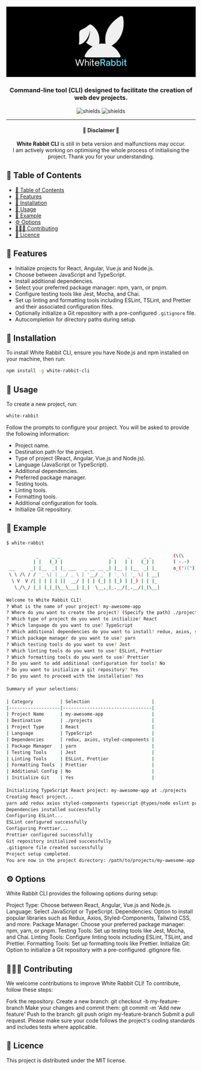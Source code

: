 ![](https://github.com/Romain-Portanguen/white_rabbit/blob/7bc4fe9e4da83071f77bf5b8587b02c454cab923/src/public/assets/WhiteRabbit_Banner.png)

<h3 align="center">
Command-line tool (CLI) designed to facilitate the creation of web dev projects.
</h3>

<p align="center">
<img src="https://img.shields.io/badge/-Typescript-05122A?style=plastic&amp;logo=Typescript&amp;color=2B343B" alt="shields">
<img src="https://img.shields.io/badge/-Beta-05122A?style=plastic&amp;logo=Beta&amp;color=2B343B" alt="shields">
</p>

<hr>

<h4 align=center>
🚨 Disclaimer 🚨
</h4>

<p align="center">
<strong>White Rabbit CLI</strong> is still in beta version and malfunctions may occur. </br>
I am actively working on optimising the whole process of initialising the project. Thank you for your understanding.
</p>

## 📑 Table of Contents

- [📑 Table of Contents](#-table-of-contents)
- [🔬 Features](#-features)
- [🚧 Installation](#-installation)
- [🔧 Usage](#-usage)
- [👀 Example](#-example)
- [⚙️ Options](#️-options)
- [👨🏻‍💻 Contributing](#-contributing)
- [📄 Licence](#-licence)

## 🔬 Features

- Initialize projects for React, Angular, Vue.js and Node.js.
- Choose between JavaScript and TypeScript.
- Install additional dependencies.
- Select your preferred package manager: npm, yarn, or pnpm.
- Configure testing tools like Jest, Mocha, and Chai.
- Set up linting and formatting tools including ESLint, TSLint, and Prettier and their associated configuration files.
- Optionally initialize a Git repository with a pre-configured `.gitignore` file.
- Autocompletion for directory paths during setup.

## 🚧 Installation

To install White Rabbit CLI, ensure you have Node.js and npm installed on your machine, then run:

```sh
npm install -g white-rabbit-cli

```

## 🔧 Usage

To create a new project, run:

```sh
white-rabbit

```

Follow the prompts to configure your project. You will be asked to provide the following information:

- Project name.
- Destination path for the project.
- Type of project (React, Angular, Vue.js and Node.js).
- Language (JavaScript or TypeScript).
- Additional dependencies.
- Preferred package manager.
- Testing tools.
- Linting tools.
- Formatting tools.
- Additional configuration for tools.
- Initialize Git repository.

## 👀 Example

```sh
$ white-rabbit

           _     _ _                   _     _     _ _        (\(\ 
          | |   (_) |                 | |   | |   (_) |       ( -.-)
 __      _| |__  _| |_ ___   _ __ __ _| |__ | |__  _| |_      o_(")(")
 \ \ /\ / / '_ \| | __/ _ \ | '__/ _` | '_ \| '_ \| | __|
  \ V  V /| | | | | ||  __/ | | | (_| | |_) | |_) | | |_
   \_/\_/ |_| |_|_|\__\___| |_|  \__,_|_.__/|_.__/|_|\__|

Welcome to White Rabbit CLI!
? What is the name of your project? my-awesome-app
? Where do you want to create the project? (Specify the path) ./projects
? Which type of project do you want to initialize? React
? Which language do you want to use? TypeScript
? Which additional dependencies do you want to install? redux, axios, styled-components
? Which package manager do you want to use? yarn
? Which testing tools do you want to use? Jest
? Which linting tools do you want to use? ESLint, Prettier
? Which formatting tools do you want to use? Prettier
? Do you want to add additional configuration for tools? No
? Do you want to initialize a git repository? Yes
? Do you want to proceed with the installation? Yes

Summary of your selections:

| Category          | Selection                       |
|-------------------|---------------------------------|
| Project Name      | my-awesome-app                  |
| Destination       | ./projects                      |
| Project Type      | React                           |
| Language          | TypeScript                      |
| Dependencies      | redux, axios, styled-components |
| Package Manager   | yarn                            |
| Testing Tools     | Jest                            |
| Linting Tools     | ESLint, Prettier                |
| Formatting Tools  | Prettier                        |
| Additional Config | No                              |
| Initialize Git    | Yes                             |

Initializing TypeScript React project: my-awesome-app at ./projects
Creating React project...
yarn add redux axios styled-components typescript @types/node eslint prettier
Dependencies installed successfully
Configuring ESLint...
ESLint configured successfully
Configuring Prettier...
Prettier configured successfully
Git repository initialized successfully
.gitignore file created successfully
Project setup completed.
You are now in the project directory: /path/to/projects/my-awesome-app

```

## ⚙️ Options

White Rabbit CLI provides the following options during setup:

Project Type: Choose between React, Angular, Vue.js and Node.js.
Language: Select JavaScript or TypeScript.
Dependencies: Option to install popular libraries such as Redux, Axios, Styled-Components, Tailwind CSS, and more.
Package Manager: Choose your preferred package manager: npm, yarn, or pnpm.
Testing Tools: Set up testing tools like Jest, Mocha, and Chai.
Linting Tools: Configure linting tools including ESLint, TSLint, and Prettier.
Formatting Tools: Set up formatting tools like Prettier.
Initialize Git: Option to initialize a Git repository with a pre-configured .gitignore file.

## 👨🏻‍💻 Contributing

We welcome contributions to improve White Rabbit CLI! To contribute, follow these steps:

Fork the repository.
Create a new branch: git checkout -b my-feature-branch
Make your changes and commit them: git commit -m 'Add new feature'
Push to the branch: git push origin my-feature-branch
Submit a pull request.
Please make sure your code follows the project's coding standards and includes tests where applicable.

## 📄 Licence

This project is distributed under the MIT license.
